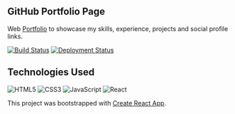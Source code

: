 ## GitHub Portfolio Page

Web [Portfolio](https://navchandar.github.io) to showcase my skills, experience, projects and social profile links.

[![Build Status](https://github.com/navchandar/navchandar.github.io/actions/workflows/deploy.yml/badge.svg)](https://github.com/navchandar/navchandar.github.io/actions/workflows/deploy.yml)
[![Deployment Status](https://github.com/navchandar/navchandar.github.io/actions/workflows/pages/pages-build-deployment/badge.svg?branch=gh-pages)](https://github.com/navchandar/navchandar.github.io/actions/workflows/pages/pages-build-deployment)


## Technologies Used

 <img alt="HTML5" src="https://img.shields.io/badge/html5-%23E34F26.svg?style=for-the-badge&logo=html5&logoColor=white"/>  <img alt="CSS3" src="https://img.shields.io/badge/css3-%231572B6.svg?style=for-the-badge&logo=css3&logoColor=white"/>  <img alt="JavaScript" src="https://img.shields.io/badge/javascript-%23323330.svg?style=for-the-badge&logo=javascript&logoColor=%23F7DF1E"/>  <img alt="React" src="https://img.shields.io/badge/-ReactJs-61DAFB?logo=react&logoColor=black&style=for-the-badge"/> 
 
 This project was bootstrapped with [Create React App](https://github.com/facebook/create-react-app).

